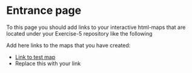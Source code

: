 # Entrance page

To this page you should add links to your interactive html-maps that are located under your Exercise-5 repository like the following

Add here links to the maps that you have created:

 - [Link to test map](https://lvoelectrodedesign.io/LVO_Electrode_Design_Tool.html)
 - Replace this with your link

